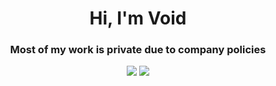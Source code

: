 <h1 align="center">Hi, I'm Void</h1>

<h3 align="center">Most of my work is private due to company policies</h3>

<p align="center">
  <img src ="https://github-readme-stats.vercel.app/api?username=daftuyda&show_icons=true&count_private=true&theme=nord&hide_border=true&hide=issues,contribs&bg_color=00000000">
  <img src ="https://github-readme-stats.vercel.app/api/top-langs/?username=daftuyda&layout=compact&hide_border=true&theme=nord&bg_color=00000000&langs_count=6">
</p>
